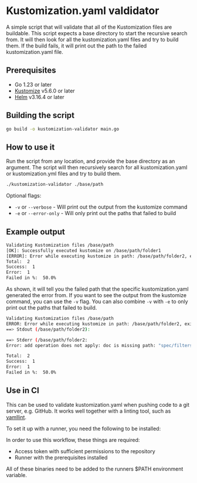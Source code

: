 # Kustomization.yaml valdidator

A simple script that will validate that all of the Kustomization files are buildable. This script expects a base directory to start the recursive search from. It will then look for all the kustomization.yaml files and try to build them. If the build fails, it will print out the path to the failed kustomization.yaml file.

## Prerequisites

* Go 1.23 or later
* [Kustomize](https://kubectl.docs.kubernetes.io/installation/kustomize/) v5.6.0 or later
* [Helm](https://helm.sh/docs/intro/install/) v3.16.4 or later

## Building the script

```bash
go build -o kustomization-validator main.go
```

## How to use it

Run the script from any location, and provide the base directory as an argument. The script will then recursively search for all kustomization.yaml or kustomization.yml files and try to build them.

```sh
./kustomization-validator ./base/path
```

Optional flags:

* `-v` or `--verbose` - Will print out the output from the kustomize command
* `-e` or `--error-only` - Will only print out the paths that failed to build

## Example output

```bash
Validating Kustomization files /base/path
[OK]: Successfully executed kustomize on /base/path/folder1
[ERROR]: Error while executing kustomize in path: /base/path/folder2, exit status 1
Total:  2
Success:  1
Error:  1
Failed in %:  50.0%
```

As shown, it will tell you the failed path that the specific kustomization.yaml generated the error from. If you want to see the output from the kustomize command, you can use the `-v` flag. You can also combine `-v` with `-e` to only print out the paths that failed to build.

```bash
Validating Kustomization files /base/path
ERROR: Error while executing kustomize in path: /base/path/folder2, exit status 1
==> Stdout (/base/path/folder2):

==> Stderr (/base/path/folder2:
Error: add operation does not apply: doc is missing path: "spec/filters/-": missing value

Total:  2
Success:  1
Error:  1
Failed in %:  50.0%
```

## Use in CI

This can be used to validate kustomization.yaml when pushing code to a git server, e.g. GitHub. It works well together with a linting tool, such as [yamllint](https://yamllint.readthedocs.io/en/stable/#).

To set it up with a runner, you need the following to be installed:

In order to use this workflow, these things are required:

* Access token with sufficient permissions to the repository
* Runner with the prerequisites installed

All of these binaries need to be added to the runners $PATH environment variable.
